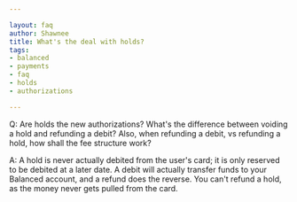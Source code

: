 ```yaml
---

layout: faq
author: Shawnee
title: What's the deal with holds?
tags:
- balanced
- payments
- faq
- holds
- authorizations

---
```


Q:  Are holds the new authorizations?  What's the difference between voiding a hold and refunding a debit?  Also, when refunding a debit, vs refunding a hold, how shall the fee structure work?

A:  A hold is never actually debited from the user's card; it is only reserved to be debited at a later date.  A debit will actually transfer funds to your Balanced account, and a refund does the reverse.  You can't refund a hold, as the money never gets pulled from the card.
